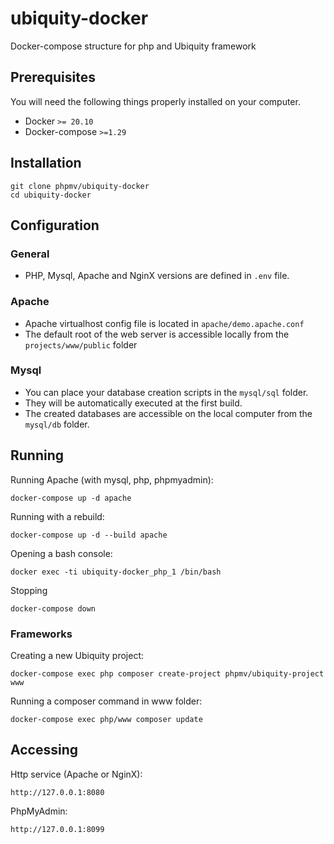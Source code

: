 # ubiquity-docker
Docker-compose structure for php and Ubiquity framework

## Prerequisites

You will need the following things properly installed on your computer.

* Docker `>= 20.10`
* Docker-compose `>=1.29`

## Installation
```
git clone phpmv/ubiquity-docker
cd ubiquity-docker
```

## Configuration
### General
- PHP, Mysql, Apache and NginX versions are defined in `.env` file.
### Apache
- Apache virtualhost config file is located in `apache/demo.apache.conf`
- The default root of the web server is accessible locally from the `projects/www/public` folder

### Mysql
- You can place your database creation scripts in the `mysql/sql` folder.
- They will be automatically executed at the first build.
- The created databases are accessible on the local computer from the `mysql/db` folder.

## Running

Running Apache (with mysql, php, phpmyadmin):
```
docker-compose up -d apache
```

Running with a rebuild:
```
docker-compose up -d --build apache
```

Opening a bash console:
```
docker exec -ti ubiquity-docker_php_1 /bin/bash
```

Stopping
```
docker-compose down
```
### Frameworks

Creating a new Ubiquity project:
```
docker-compose exec php composer create-project phpmv/ubiquity-project www
```

Running a composer command in www folder:
```
docker-compose exec php/www composer update
```

## Accessing

Http service (Apache or NginX):
```
http://127.0.0.1:8080
```

PhpMyAdmin:
```
http://127.0.0.1:8099
```
